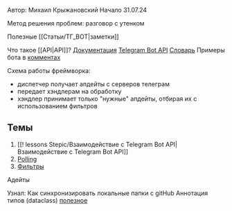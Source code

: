 Автор: Михаил Крыжановский 
Начало 31.07.24

Метод решения проблем: разговор с утенком

Полезные [[Статьи/ТГ_BOT|заметки]]

Что такое [[API|API]]?
[Документация](https://docs.aiogram.dev/en/dev-3.x/dispatcher/filters/chat_member_updated.html) 
[Telegram Bot API](https://core.telegram.org/bots/api)
[Словарь](Учёба/Stepic/Телеграмм_боты_на_Python_и_AIOgram/Словарь.md)
Примеры бота в [комментах](https://stepik.org/lesson/759400/step/6?unit=761416)

Схема работы фреймворка:
- диспетчер получает апдейты с серверов телеграм
- передает хэндлерам на обработку
- хэндлер принимает только "нужные" апдейты, отбирая их с использованием фильтров


## Темы 
1. [[! lessons Stepic/Взаимодействие с Telegram Bot API|Взаимодействие с Telegram Bot API]]
2. [Polling](Polling.md)
3. [Фильтры](Фильтры.md)


Адейты 

Узнал:
Как синхронизировать локальные папки с gitHub
Аннотация типов (dataclass) [полезное](https://stepik.org/lesson/759388/step/6?unit=761404)
